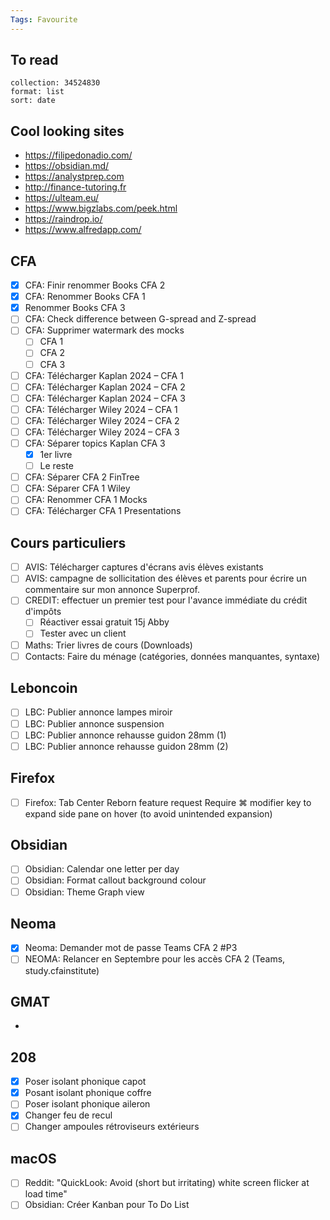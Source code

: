 ```yaml
---
Tags: Favourite 
---
```

## To read
```raindrop
collection: 34524830
format: list
sort: date
```

## Cool looking sites
- https://filipedonadio.com/
- https://obsidian.md/
- https://analystprep.com
- http://finance-tutoring.fr
- https://ulteam.eu/
- https://www.bigzlabs.com/peek.html
- https://raindrop.io/
- https://www.alfredapp.com/

## CFA
- [x] CFA: Finir renommer Books CFA 2
- [x] CFA: Renommer Books CFA 1
- [x] Renommer Books CFA 3
- [ ] CFA: Check difference between G-spread and Z-spread
- [ ] CFA: Supprimer watermark des mocks
	- [ ] CFA 1
	- [ ] CFA 2
	- [ ] CFA 3
- [ ] CFA: Télécharger Kaplan 2024 – CFA 1
- [ ] CFA: Télécharger Kaplan 2024 – CFA 2
- [ ] CFA: Télécharger Kaplan 2024 – CFA 3
- [ ] CFA: Télécharger Wiley 2024 – CFA 1
- [ ] CFA: Télécharger Wiley 2024 – CFA 2
- [ ] CFA: Télécharger Wiley 2024 – CFA 3
- [ ] CFA: Séparer topics Kaplan CFA 3
	- [x] 1er livre
	- [ ] Le reste
- [ ] CFA: Séparer CFA 2 FinTree
- [ ] CFA: Séparer CFA 1 Wiley
- [ ] CFA: Renommer CFA 1 Mocks
- [ ] CFA: Télécharger CFA 1 Presentations

## Cours particuliers
- [ ] AVIS: Télécharger captures d'écrans avis élèves existants
- [ ] AVIS: campagne de sollicitation des élèves et parents pour écrire un commentaire sur mon annonce Superprof.
- [ ] CREDIT: effectuer un premier test pour l'avance immédiate du crédit d'impôts
	- [ ] Réactiver essai gratuit 15j Abby
	- [ ] Tester avec un client
 - [ ] Maths: Trier livres de cours (Downloads)
- [ ] Contacts: Faire du ménage (catégories, données manquantes, syntaxe)

## Leboncoin
- [ ] LBC: Publier annonce lampes miroir
- [ ] LBC: Publier annonce suspension
- [ ] LBC: Publier annonce rehausse guidon 28mm (1)
- [ ] LBC: Publier annonce rehausse guidon 28mm (2)

## Firefox
- [ ] Firefox: Tab Center Reborn feature request
      Require ⌘ modifier key to expand side pane on hover (to avoid unintended expansion)

## Obsidian
- [ ] Obsidian: Calendar one letter per day
- [ ] Obsidian: Format callout background colour
- [ ] Obsidian:  Theme Graph view

## Neoma
- [x] Neoma: Demander mot de passe Teams CFA 2 #P3
- [ ] NEOMA: Relancer en Septembre pour les accès CFA 2 (Teams, study.cfainstitute)

## GMAT
- 
## 208
- [x] Poser isolant phonique capot
- [x] Posant isolant phonique coffre
- [ ] Poser isolant phonique aileron
- [x] Changer feu de recul
- [ ] Changer ampoules rétroviseurs extérieurs

## macOS
- [ ] Reddit: "QuickLook: Avoid (short but irritating) white screen flicker at load time"
- [ ] Obsidian: Créer Kanban pour To Do List